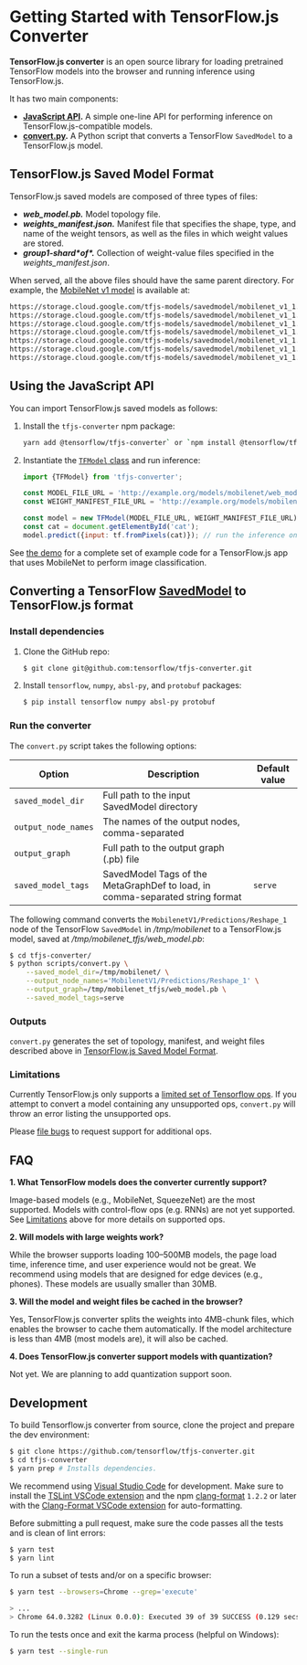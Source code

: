 # Getting Started with TensorFlow.js Converter

**TensorFlow.js converter** is an open source library for loading pretrained TensorFlow models into the browser and running inference using TensorFlow.js.

It has two main components:

* **[JavaScript API](./src/executor/tf_model.ts).** A simple one-line API for performing inference on TensorFlow.js-compatible models.
* **[convert.py](./scripts/convert.py).** A Python script that converts a TensorFlow `SavedModel` to a TensorFlow.js model.

## TensorFlow.js Saved Model Format

TensorFlow.js saved models are composed of three types of files:

* __*web_model.pb.*__ Model topology file.
* __*weights_manifest.json.*__ Manifest file that specifies the shape, type, and name of the weight tensors, as well as the files in which weight values are stored.
* __*group1-shard\*of\*.*__ Collection of weight-value files specified in the *weights_manifest.json*.

When served, all the above files should have the same parent directory.
For example, the [MobileNet v1 model](~https://github.com/tensorflow/models/blob/master/research/slim/nets/mobilenet_v1.md~) is available at:

```html
https://storage.cloud.google.com/tfjs-models/savedmodel/mobilenet_v1_1.0_224/optimized_model.pb
https://storage.cloud.google.com/tfjs-models/savedmodel/mobilenet_v1_1.0_224/weights_manifest.json
https://storage.cloud.google.com/tfjs-models/savedmodel/mobilenet_v1_1.0_224/group1-shard1of5
https://storage.cloud.google.com/tfjs-models/savedmodel/mobilenet_v1_1.0_224/group1-shard2of5
https://storage.cloud.google.com/tfjs-models/savedmodel/mobilenet_v1_1.0_224/group1-shard3of5
https://storage.cloud.google.com/tfjs-models/savedmodel/mobilenet_v1_1.0_224/group1-shard4of5
https://storage.cloud.google.com/tfjs-models/savedmodel/mobilenet_v1_1.0_224/group1-shard5of5
```

## Using the JavaScript API

You can import TensorFlow.js saved models as follows:

1. Install the `tfjs-converter` npm package:

   ```bash
   yarn add @tensorflow/tfjs-converter` or `npm install @tensorflow/tfjs-converter
   ```

2. Instantiate the [`TFModel` class](./src/executor/tf_model.ts) and run inference:

    ```javascript
    import {TFModel} from 'tfjs-converter';

    const MODEL_FILE_URL = 'http://example.org/models/mobilenet/web_model.pb';
    const WEIGHT_MANIFEST_FILE_URL = 'http://example.org/models/mobilenet/weights_manifest.json';

    const model = new TFModel(MODEL_FILE_URL, WEIGHT_MANIFEST_FILE_URL);
    const cat = document.getElementById('cat');
    model.predict({input: tf.fromPixels(cat)}); // run the inference on your model.
    ```

See [the demo](./demo) for a complete set of example code for a TensorFlow.js app that uses MobileNet to
perform image classification.

## Converting a TensorFlow [SavedModel](https://github.com/tensorflow/tensorflow/blob/master/tensorflow/python/saved_model/README.md) to TensorFlow.js format

### Install dependencies

1. Clone the GitHub repo:

   ```bash
   $ git clone git@github.com:tensorflow/tfjs-converter.git
   ```

2. Install `tensorflow`, `numpy`, `absl-py`, and `protobuf` packages:

   ```bash
   $ pip install tensorflow numpy absl-py protobuf
   ```

### Run the converter

The `convert.py` script takes the following options:

| Option         | Description                                                      | Default value |
|---|---|---|
|`saved_model_dir`  | Full path to the input SavedModel directory                           | |
|`output_node_names`| The names of the output nodes, comma-separated                   | |
|`output_graph`     | Full path to the output graph (.pb) file                  | |
|`saved_model_tags` | SavedModel Tags of the MetaGraphDef to load, in comma-separated string format| `serve` |

The following command converts the `MobilenetV1/Predictions/Reshape_1` node of the TensorFlow `SavedModel` 
in */tmp/mobilenet* to a TensorFlow.js model, saved at */tmp/mobilenet_tfjs/web_model.pb*:

```bash
$ cd tfjs-converter/
$ python scripts/convert.py \
    --saved_model_dir=/tmp/mobilenet/ \
    --output_node_names='MobilenetV1/Predictions/Reshape_1' \
    --output_graph=/tmp/mobilenet_tfjs/web_model.pb \
    --saved_model_tags=serve
```

### Outputs

`convert.py` generates the set of topology, manifest, and weight files described above in [TensorFlow.js Saved Model Format](#tensorflowjs-saved-model-format).

### Limitations

Currently TensorFlow.js only supports a [limited set of Tensorflow ops](./docs/supported_ops.md).
If you attempt to convert a model containing any unsupported ops, `convert.py` will throw an error listing
the unsupported ops. 

Please [file bugs](https://github.com/tensorflow/tfjs-converter/issues) to request support for additional
ops.

## FAQ

**1. What TensorFlow models does the converter currently support?**

Image-based models (e.g., MobileNet, SqueezeNet) are the most supported. Models with control-flow ops (e.g. RNNs) are not yet supported. See [Limitations](#limitations) above for more details on supported ops.

**2. Will models with large weights work?**

While the browser supports loading 100–500MB models, the page load time, inference time, and user experience would not be great. We recommend using models that are designed for edge devices (e.g., phones). These models are usually smaller than 30MB.

**3. Will the model and weight files be cached in the browser?**

Yes, TensorFlow.js converter splits the weights into 4MB-chunk files, which enables the browser to cache them automatically. If the model architecture is less than 4MB (most models are), it will also be cached.

**4. Does TensorFlow.js converter support models with quantization?**

Not yet. We are planning to add quantization support soon.

## Development

To build Tensorflow.js converter from source, clone the project and prepare
the dev environment:

```bash
$ git clone https://github.com/tensorflow/tfjs-converter.git
$ cd tfjs-converter
$ yarn prep # Installs dependencies.
```

We recommend using [Visual Studio Code](https://code.visualstudio.com/) for
development. Make sure to install the
[TSLint VSCode extension](https://marketplace.visualstudio.com/items?itemName=eg2.tslint)
and the npm [clang-format](https://github.com/angular/clang-format) `1.2.2` or later
with the
[Clang-Format VSCode extension](https://marketplace.visualstudio.com/items?itemName=xaver.clang-format)
for auto-formatting.

Before submitting a pull request, make sure the code passes all the tests and is clean of lint errors:

```bash
$ yarn test
$ yarn lint
```
To run a subset of tests and/or on a specific browser:

```bash
$ yarn test --browsers=Chrome --grep='execute'

> ...
> Chrome 64.0.3282 (Linux 0.0.0): Executed 39 of 39 SUCCESS (0.129 secs / 0 secs)
```

To run the tests once and exit the karma process (helpful on Windows):

```bash
$ yarn test --single-run
```
